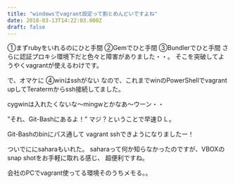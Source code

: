 ```yaml
---
title: "windowsでvagrant設定って割とめんどいですよね"
date: 2018-03-13T14:22:03.000Z
draft: false
---
```


①まずrubyをいれるのにひと手間
②Gemでひと手間
③Bundlerでひと手間
さらに認証プロキシ環境下だと色々と障害がありました・・。
そこを突破してようやくvagrantが使えるわけです。

で、オマケに
④winはsshがない
なので、これまでwinのPowerShellでvagrant upしてTeratermからssh接続してました。

cygwinは入れたくないな～mingwとかなあ～ウーン・・

”それ、Git-Bashにあるよ！”
マジ？ということで早速ＤＬ。

Git-Bashのbinにパス通して
vagrant sshできようになりましたー！

ついでににsaharaもいれた。
saharaって何か知らなかったのですが、VBOXのsnap shotをお手軽に取れる感じ、
超便利ですね。

会社のPCでvagrant使ってる環境そのうちメモる。。
